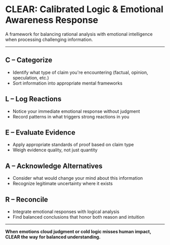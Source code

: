# CLEAR: Calibrated Logic & Emotional Awareness Response

A framework for balancing rational analysis with emotional intelligence when processing challenging information.

---

## **C – Categorize**
- Identify what type of claim you're encountering (factual, opinion, speculation, etc.)
- Sort information into appropriate mental frameworks

## **L – Log Reactions**
- Notice your immediate emotional response without judgment
- Record patterns in what triggers strong reactions in you

## **E – Evaluate Evidence**
- Apply appropriate standards of proof based on claim type
- Weigh evidence quality, not just quantity

## **A – Acknowledge Alternatives**
- Consider what would change your mind about this information
- Recognize legitimate uncertainty where it exists

## **R – Reconcile**
- Integrate emotional responses with logical analysis
- Find balanced conclusions that honor both reason and intuition

---

**When emotions cloud judgment or cold logic misses human impact, CLEAR the way for balanced understanding.**